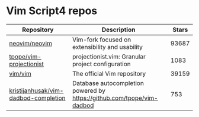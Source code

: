 # Vim Script4 repos

| Repository                                                                                      | Description                                                              | Stars |
| ----------------------------------------------------------------------------------------------- | ------------------------------------------------------------------------ | ----- |
| [neovim/neovim](https://github.com/neovim/neovim)                                               | Vim-fork focused on extensibility and usability                          | 93687 |
| [tpope/vim-projectionist](https://github.com/tpope/vim-projectionist)                           | projectionist.vim: Granular project configuration                        | 1083  |
| [vim/vim](https://github.com/vim/vim)                                                           | The official Vim repository                                              | 39159 |
| [kristijanhusak/vim-dadbod-completion](https://github.com/kristijanhusak/vim-dadbod-completion) | Database autocompletion powered by <https://github.com/tpope/vim-dadbod> | 753   |
